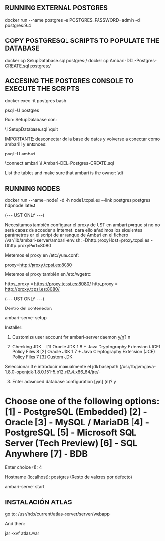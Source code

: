 
RUNNING EXTERNAL POSTGRES
-------------------------

docker run --name postgres -e POSTGRES_PASSWORD=admin -d postgres:9.4

COPY POSTGRESQL SCRIPTS TO POPULATE THE DATABASE
------------------------------------------------

docker cp SetupDatabase.sql postgres:/
docker cp Ambari-DDL-Postgres-CREATE.sql postgres:/

ACCESING THE POSTGRES CONSOLE TO EXECUTE THE SCRIPTS
----------------------------------------------------

docker exec -it postgres bash

psql -U postgres

Run: SetupDatabase con:

\i SetupDatabase.sql
\quit

IMPORTANTE: desconectar de la base de datos y volverse a conectar como ambari!! y entonces:

psql -U ambari

\connect ambari 
\i Ambari-DDL-Postgres-CREATE.sql

List the tables and make sure that ambari is the owner:
\dt                          

RUNNING NODES
-------------

docker run --name=node1 -d -h node1.tcpsi.es --link postgres:postgres hdpnode:latest         


(--- UST ONLY ---)

Necesitamos también configurar el proxy de UST en ambari porque si no no 
será capaz de acceder a Internet, para ello añadimos los siguientes 
parámetros en el script de ar
ranque de Ambari en el fichero 
/var/lib/ambari-server/ambari-env.sh:
-Dhttp.proxyHost=proxy.tcpsi.es 
-Dhttp.proxyPort=8080      

Metemos el proxy en /etc/yum.conf:

proxy=http://proxy.tcpsi.es:8080

Metemos el proxy también en /etc/wgetrc:

https_proxy = https://proxy.tcpsi.es:8080/
http_proxy = http://proxy.tcpsi.es:8080/

(--- UST ONLY ---)

Dentro del contenedor:

ambari-server setup

Installer:

1. Customize user account for ambari-server daemon [y/n](n)? n

2. Checking JDK...
[1] Oracle JDK 1.8 + Java Cryptography Extension (JCE) Policy Files 8
[2] Oracle JDK 1.7 + Java Cryptography Extension (JCE) Policy Files 7
[3] Custom JDK

Seleccionar 3 e introducir manualmente el jdk basepath (/usr/lib/jvm/java-1.8.0-openjdk-1.8.0.151-5.b12.el7_4.x86_64/jre/)

3. Enter advanced database configuration [y/n] (n)? y

Choose one of the following options:
[1] - PostgreSQL (Embedded)
[2] - Oracle
[3] - MySQL / MariaDB
[4] - PostgreSQL
[5] - Microsoft SQL Server (Tech Preview)
[6] - SQL Anywhere
[7] - BDB
==============================================================================
Enter choice (1): 4

Hostname (localhost): postgres
(Resto de valores por defecto)

ambari-server start


INSTALACIÓN ATLAS
-----------------

go to: /usr/hdp/current/atlas-server/server/webapp

And then:

jar -xvf atlas.war